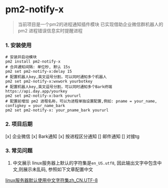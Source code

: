# pm2-notify-x

> 当前项目是一个pm2的进程通知插件模块
> 已实现借助企业微信群机器人的 pm2 进程错误信息实时提醒进程

### 1. 安装使用
```
# 安装并启动模块
pm2 install pm2-notify-x
# 合并通知间隔: 单位秒, 默认 15s
pm2 set pm2-notify-x:delay 15
# 配置机器人key,英文逗号分割，可以同时通知多个机器人
pm2 set pm2-notify-x:wxwork yourbotkey
# 配置机器人key,英文逗号分割，可以同时通知多个Bark终端 https://api.day.app/yourkey
pm2 set pm2-notify-x:bark yoururl
# 配置前增加 pm2 进程名称，可以为进程单独设置配置,例如: pname = your_name, configkey = your_name_bark
pm2 set pm2-notify-x: your_pname_bark yoururl
```

### 2. 项目后期

[x] 企业微信
[x] Bark通知
[x] 按进程区分通知
[] 邮件通知
[] 对接tg

### 3. 常见问题

1. 中文展示
linux服务器上默认的字符集是`en_US.utf8`, 因此输出文字中包含中文,则展示未乱码, 参照如下文章配置中文

[linux服务器默认使用中文字符集zh_CN.UTF-8](https://www.cnblogs.com/xuanbjut/p/11578154.html)